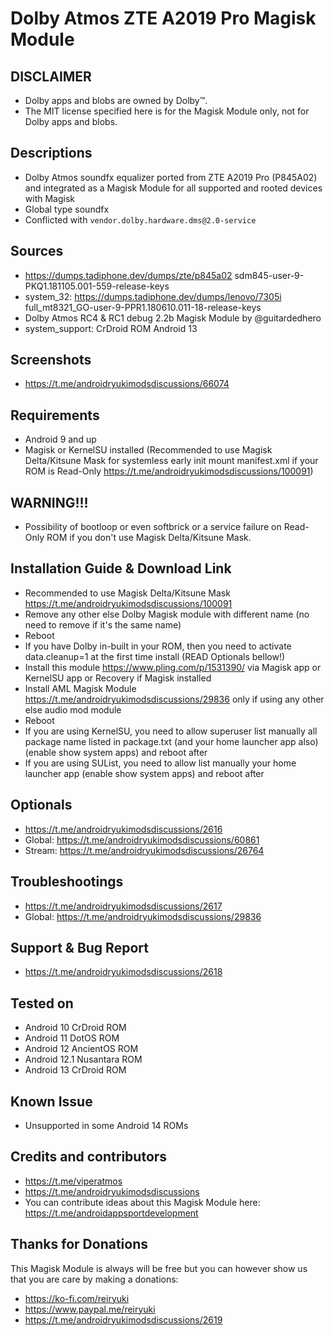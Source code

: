 # Dolby Atmos ZTE A2019 Pro Magisk Module

## DISCLAIMER
- Dolby apps and blobs are owned by Dolby™.
- The MIT license specified here is for the Magisk Module only, not for Dolby apps and blobs.

## Descriptions
- Dolby Atmos soundfx equalizer ported from ZTE A2019 Pro (P845A02) and integrated as a Magisk Module for all supported and rooted devices with Magisk
- Global type soundfx
- Conflicted with `vendor.dolby.hardware.dms@2.0-service`

## Sources
- https://dumps.tadiphone.dev/dumps/zte/p845a02 sdm845-user-9-PKQ1.181105.001-559-release-keys
- system_32: https://dumps.tadiphone.dev/dumps/lenovo/7305i full_mt8321_GO-user-9-PPR1.180610.011-18-release-keys
- Dolby Atmos RC4 & RC1 debug 2.2b Magisk Module by @guitardedhero
- system_support: CrDroid ROM Android 13

## Screenshots
- https://t.me/androidryukimodsdiscussions/66074

## Requirements
- Android 9 and up
- Magisk or KernelSU installed (Recommended to use Magisk Delta/Kitsune Mask for systemless early init mount manifest.xml if your ROM is Read-Only https://t.me/androidryukimodsdiscussions/100091)

## WARNING!!!
- Possibility of bootloop or even softbrick or a service failure on Read-Only ROM if you don't use Magisk Delta/Kitsune Mask.

## Installation Guide & Download Link
- Recommended to use Magisk Delta/Kitsune Mask https://t.me/androidryukimodsdiscussions/100091
- Remove any other else Dolby Magisk module with different name (no need to remove if it's the same name)
- Reboot
- If you have Dolby in-built in your ROM, then you need to activate data.cleanup=1 at the first time install (READ Optionals bellow!)
- Install this module https://www.pling.com/p/1531390/ via Magisk app or KernelSU app or Recovery if Magisk installed
- Install AML Magisk Module https://t.me/androidryukimodsdiscussions/29836 only if using any other else audio mod module
- Reboot
- If you are using KernelSU, you need to allow superuser list manually all package name listed in package.txt (and your home launcher app also) (enable show system apps) and reboot after
- If you are using SUList, you need to allow list manually your home launcher app (enable show system apps) and reboot after

## Optionals
- https://t.me/androidryukimodsdiscussions/2616
- Global: https://t.me/androidryukimodsdiscussions/60861
- Stream: https://t.me/androidryukimodsdiscussions/26764

## Troubleshootings
- https://t.me/androidryukimodsdiscussions/2617
- Global: https://t.me/androidryukimodsdiscussions/29836

## Support & Bug Report
- https://t.me/androidryukimodsdiscussions/2618

## Tested on
- Android 10 CrDroid ROM
- Android 11 DotOS ROM
- Android 12 AncientOS ROM
- Android 12.1 Nusantara ROM
- Android 13 CrDroid ROM

## Known Issue
- Unsupported in some Android 14 ROMs

## Credits and contributors
- https://t.me/viperatmos
- https://t.me/androidryukimodsdiscussions
- You can contribute ideas about this Magisk Module here: https://t.me/androidappsportdevelopment

## Thanks for Donations
This Magisk Module is always will be free but you can however show us that you are care by making a donations:
- https://ko-fi.com/reiryuki
- https://www.paypal.me/reiryuki
- https://t.me/androidryukimodsdiscussions/2619


